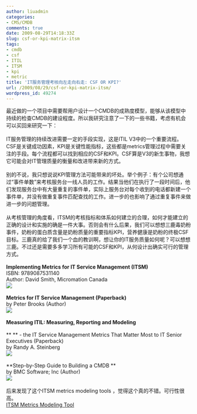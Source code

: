 ```yaml
---
author: liuadmin
categories:
- CMS/CMDB
comments: true
date: 2009-08-29T14:18:33Z
slug: csf-or-kpi-matrix-itsm
tags:
- cmdb
- csf
- ITIL
- ITSM
- kpi
- metric
title: 'IT服务管理考核向左走向右走: CSF OR KPI?'
url: /2009/08/29/csf-or-kpi-matrix-itsm/
wordpress_id: 49274
---
```


最近做的一个项目中需要帮用户设计一个CMDB的成熟度模型，能够从该模型中持续的检查CMDB的建设程度。所以我研究注意了一下的一些书籍，考虑有机会可以买回来研究一下：<br /><br />IT服务管理的持续改进需要一定的手段实现，这是ITIL V3中的一个重要流程。CSF是关键成功因素，KPI是关键性能指标，这些都是metrics管理过程中需要关注的手段。每个流程都可以找到相应的CSF和KPI。CSF算是V3的新生事物，我想它可能会对IT管理质量的衡量和改进带来新的方式。<br /><br />别的不说，我只想说说KPI管理方法可能带来的坏处。举个例子：有个公司想通过“事件单数”来考核服务台一线人员的工作。结果当他们在执行了一段时间后，他们发现服务台中有大量重复的事件单，实际上服务台对每个收到的电话都新建一个事件单，并没有做重复事件匹配查找的工作。进一步的也影响了通过重复事件来做进一步的问题管理。<br /><br />从考核管理的角度看，ITSM的考核指标和体系如何建立的合理，如何才能建立的正确的设计和实施的确是一件大事。否则会有什么后果，我们可以想想三鹿毒奶粉事件，奶粉的蛋白质含量是奶粉质量的重要指标KPI，营养健康是奶粉的终极CSF目标。三鹿真的给了我们一个血的教训啊，想让你的IT服务质量如何呢？可以想想三鹿。不过还是需要多多学习所有可能的CSF和KPI，从何设计出确实可行的管理方式。<br /><br />**Implementing Metrics for IT Service Management (ITSM)**<br />ISBN: 9789087531140<br />Author: David Smith, Micromation Canada<br />![](http://ecx.images-amazon.com/images/I/41QQV4NN6EL._BO2,204,203,200_PIsitb-sticker-arrow-click,TopRight,35,-76_AA240_SH20_OU01_.jpg)<br /><br />**Metrics for IT Service Management (Paperback)**<br />by Peter Brooks (Author)<br />![](http://ecx.images-amazon.com/images/I/51G2GFVEZZL._BO2,204,203,200_PIsitb-sticker-arrow-click,TopRight,35,-76_AA240_SH20_OU01_.jpg)<br /><br />**Measuring ITIL: Measuring, Reporting and Modeling**<br /><br />** ** - the IT Service Management Metrics That Matter Most to IT Senior Executives (Paperback)<br />by Randy A. Steinberg<br />![](http://ecx.images-amazon.com/images/I/41QQV4NN6EL._BO2,204,203,200_PIsitb-sticker-arrow-click,TopRight,35,-76_AA240_SH20_OU01_.jpg)<br /><br />**Step-by-Step Guide to Building a CMDB **<br />by BMC Software; Inc (Author)<br />![](http://ecx.images-amazon.com/images/I/41obkAD85tL._SL500_AA240_.jpg)<br /><br />后来发现了这个ITSM metrics modeling tools ，觉得这个真的不错。可行性很高。<br />[ITSM Metrics Modeling Tool](http://www.itsmcommunity.org/resources/tool/itsm_metrics_modeling_tool/)
